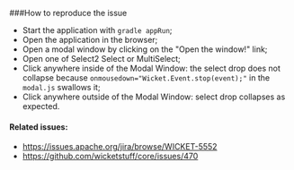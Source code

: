 ###How to reproduce the issue
* Start the application with `gradle appRun`;
* Open the application in the browser;
* Open a modal window by clicking on the "Open the window!" link;
* Open one of Select2 Select or MultiSelect;
* Click anywhere inside of the Modal Window: the select drop does not collapse because `onmousedown="Wicket.Event.stop(event);"` in the `modal.js` swallows it;
* Click anywhere outside of the Modal Window: select drop collapses as expected.

#### Related issues:
* https://issues.apache.org/jira/browse/WICKET-5552
* https://github.com/wicketstuff/core/issues/470